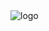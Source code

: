 <div style={{ height: '400px', width: '400px' }}>
  <img src="https://github.com/Aditya-567/Vendor-app/assets/106132841/55adfa30-900c-409a-9e4a-87d8480d2386" alt="logo" />
</div>
